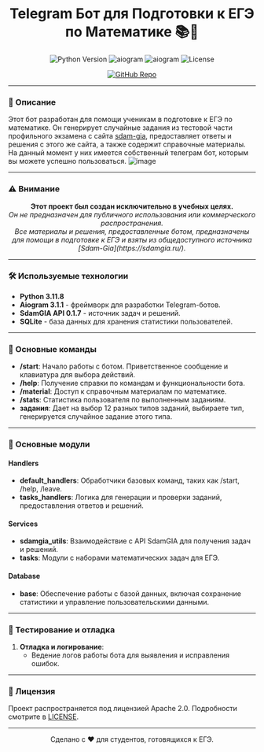 <h1 align="center">Telegram Бот для Подготовки к ЕГЭ по Математике 📚🤖</h1>

<p align="center">
  <img src="https://img.shields.io/badge/Python-3.11.8-blue" alt="Python Version"/>
  <img src="https://img.shields.io/badge/aiogram-3.1.1-orange" alt="aiogram"/>
  <img src="https://img.shields.io/badge/SdamGia-Api-yellow" alt="aiogram"/>
  <img src="https://img.shields.io/badge/license-Apache-green" alt="License"/>
</p>

<p align="center">
  <a href="https://github.com/yourusername/telegram-math-bot" target="_blank" rel="noreferrer">
    <img src="https://img.shields.io/badge/GitHub-Repo-black" alt="GitHub Repo"/>
  </a>
</p>

---

### 📖 Описание

Этот бот разработан для помощи ученикам в подготовке к ЕГЭ по математике. Он генерирует случайные задания из тестовой части профильного экзамена с сайта [sdam-gia](https://sdamgia.ru/), предоставляет ответы и решения с этого же сайта, а также содержит справочные материалы. На данный момент у них имеется собственный телеграм бот, которым вы можете успешно пользоваться.
![image](https://github.com/user-attachments/assets/6210c44f-1f88-40c5-9dba-4bed487fedc3)

---


### ⚠️ Внимание

<p align="center">
  <b>Этот проект был создан исключительно в учебных целях.</b><br>
  <i>Он не предназначен для публичного использования или коммерческого распространения.</i><br>
  <i>Все материалы и решения, предоставленные ботом, предназначены для помощи в подготовке к ЕГЭ и взяты из общедоступного источника [Sdam-Gia](https://sdamgia.ru/).</i><br>
</p>

---

### 🛠️ Используемые технологии

- **Python 3.11.8**
- **Aiogram 3.1.1** - фреймворк для разработки Telegram-ботов.
- **SdamGIA API 0.1.7** - источник задач и решений.
- **SQLite** - база данных для хранения статистики пользователей.

---

### 🚀 Основные команды

- **/start**: Начало работы с ботом. Приветственное сообщение и клавиатура для выбора действий.
- **/help**: Получение справки по командам и функциональности бота.
- **/material**: Доступ к справочным материалам по математике.
- **/stats**: Статистика пользователя по выполненным заданиям.
- **задания**: Дает на выбор 12 разных типов заданий, выбираете тип, генерируется случайное задание этого типа.

---

### 📂 Основные модули

#### **Handlers**
- **default_handlers**: Обработчики базовых команд, таких как /start, /help, /leave.
- **tasks_handlers**: Логика для генерации и проверки заданий, предоставления ответов и решений.

#### **Services**
- **sdamgia_utils**: Взаимодействие с API SdamGIA для получения задач и решений.
- **tasks**: Модули с наборами математических задач для ЕГЭ.

#### **Database**
- **base**: Обеспечение работы с базой данных, включая сохранение статистики и управление пользовательскими данными.

---

### 🧪 Тестирование и отладка

<!-- 1. **Тестирование функциональности**:
   - Проверка работы основных команд и корректности выдаваемых данных.
   - Обработка разных сценариев взаимодействия пользователя с ботом. -->

1. **Отладка и логирование**:
   - Ведение логов работы бота для выявления и исправления ошибок.

---

### 📄 Лицензия

Проект распространяется под лицензией Apache 2.0. Подробности смотрите в [LICENSE](https://github.com/Really-Fun/EgeBot?tab=Apache-2.0-1-ov-file).

---

<p align="center">
  Сделано с ❤️ для студентов, готовящихся к ЕГЭ.
</p>
